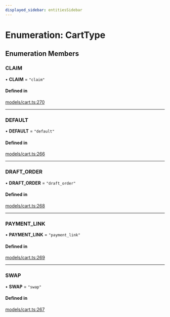 ```yaml
---
displayed_sidebar: entitiesSidebar
---
```


# Enumeration: CartType

## Enumeration Members

### CLAIM

• **CLAIM** = ``"claim"``

#### Defined in

[models/cart.ts:270](https://github.com/medusajs/medusa/blob/33df8122b/packages/medusa/src/models/cart.ts#L270)

___

### DEFAULT

• **DEFAULT** = ``"default"``

#### Defined in

[models/cart.ts:266](https://github.com/medusajs/medusa/blob/33df8122b/packages/medusa/src/models/cart.ts#L266)

___

### DRAFT\_ORDER

• **DRAFT\_ORDER** = ``"draft_order"``

#### Defined in

[models/cart.ts:268](https://github.com/medusajs/medusa/blob/33df8122b/packages/medusa/src/models/cart.ts#L268)

___

### PAYMENT\_LINK

• **PAYMENT\_LINK** = ``"payment_link"``

#### Defined in

[models/cart.ts:269](https://github.com/medusajs/medusa/blob/33df8122b/packages/medusa/src/models/cart.ts#L269)

___

### SWAP

• **SWAP** = ``"swap"``

#### Defined in

[models/cart.ts:267](https://github.com/medusajs/medusa/blob/33df8122b/packages/medusa/src/models/cart.ts#L267)
